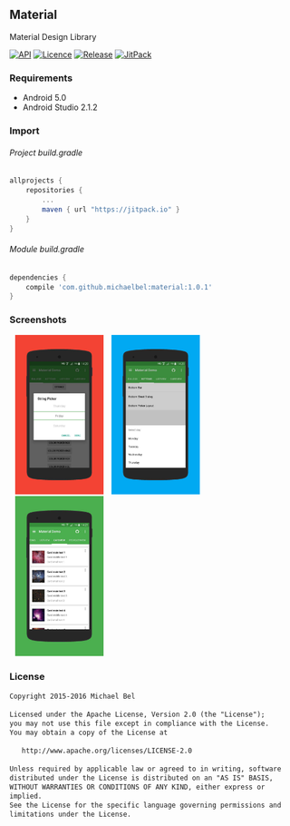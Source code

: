 ## Material
Material Design Library

[![API](https://img.shields.io/badge/API-21%2B-blue.svg)](https://github.com/michaelbel/material)
[![Licence](https://img.shields.io/badge/License-Apache_v2.0-blue.svg)](http://www.apache.org/licenses/LICENSE-2.0)
[![Release](https://img.shields.io/badge/Release-v1.0.1-blue.svg)](https://github.com/michaelbel/material/releases)
[![JitPack](https://img.shields.io/badge/JitPack-v1.0.1-blue.svg)](https://jitpack.io/#MichaelBel/Material/1.0.1)

### Requirements

* Android 5.0
* Android Studio 2.1.2

### Import
###### Project build.gradle
```gradle
allprojects {
    repositories {
        ...
        maven { url "https://jitpack.io" }
    }
}
```

###### Module build.gradle
```gradle
dependencies {
    compile 'com.github.michaelbel:material:1.0.1'
}
```

### Screenshots
<div style="dispaly:flex;">
    <img style="margin-left:10px;" src="/screenshots/1.jpg" width="31%">
    <img style="margin-left:10px;" src="/screenshots/2.jpg" width="31%">
    <img style="margin-left:10px;" src="/screenshots/3.jpg" width="31%">
</div>

### License

    Copyright 2015-2016 Michael Bel

    Licensed under the Apache License, Version 2.0 (the "License");
    you may not use this file except in compliance with the License.
    You may obtain a copy of the License at

       http://www.apache.org/licenses/LICENSE-2.0

    Unless required by applicable law or agreed to in writing, software
    distributed under the License is distributed on an "AS IS" BASIS,
    WITHOUT WARRANTIES OR CONDITIONS OF ANY KIND, either express or implied.
    See the License for the specific language governing permissions and
    limitations under the License.
